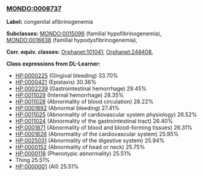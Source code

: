 
### [MONDO:0008737](http://purl.obolibrary.org/obo/MONDO_0008737)
**Label:** congenital afibrinogenemia

**Subclasses:** [MONDO:0015096](http://purl.obolibrary.org/obo/MONDO_0015096) (familial hypofibrinogenemia), [MONDO:0016638](http://purl.obolibrary.org/obo/MONDO_0016638) (familial hypodysfibrinogenemia), 

**Corr. equiv. classes:** [Orphanet:101041](http://www.orpha.net/ORDO/Orphanet_101041), [Orphanet:248408](http://www.orpha.net/ORDO/Orphanet_248408), 

**Class expressions from DL-Learner:**

- [HP:0000225](http://purl.obolibrary.org/obo/HP_0000225) (Gingival bleeding) 33.70%
- [HP:0000421](http://purl.obolibrary.org/obo/HP_0000421) (Epistaxis) 30.36%
- [HP:0002239](http://purl.obolibrary.org/obo/HP_0002239) (Gastrointestinal hemorrhage) 29.45%
- [HP:0011029](http://purl.obolibrary.org/obo/HP_0011029) (Internal hemorrhage) 28.35%
- [HP:0011028](http://purl.obolibrary.org/obo/HP_0011028) (Abnormality of blood circulation) 28.22%
- [HP:0001892](http://purl.obolibrary.org/obo/HP_0001892) (Abnormal bleeding) 27.41%
- [HP:0011025](http://purl.obolibrary.org/obo/HP_0011025) (Abnormality of cardiovascular system physiology) 26.52%
- [HP:0011024](http://purl.obolibrary.org/obo/HP_0011024) (Abnormality of the gastrointestinal tract) 26.40%
- [HP:0001871](http://purl.obolibrary.org/obo/HP_0001871) (Abnormality of blood and blood-forming tissues) 26.31%
- [HP:0001626](http://purl.obolibrary.org/obo/HP_0001626) (Abnormality of the cardiovascular system) 25.95%
- [HP:0025031](http://purl.obolibrary.org/obo/HP_0025031) (Abnormality of the digestive system) 25.94%
- [HP:0000152](http://purl.obolibrary.org/obo/HP_0000152) (Abnormality of head or neck) 25.75%
- [HP:0000118](http://purl.obolibrary.org/obo/HP_0000118) (Phenotypic abnormality) 25.51%
- Thing 25.51%
- [HP:0000001](http://purl.obolibrary.org/obo/HP_0000001) (All) 25.51%


